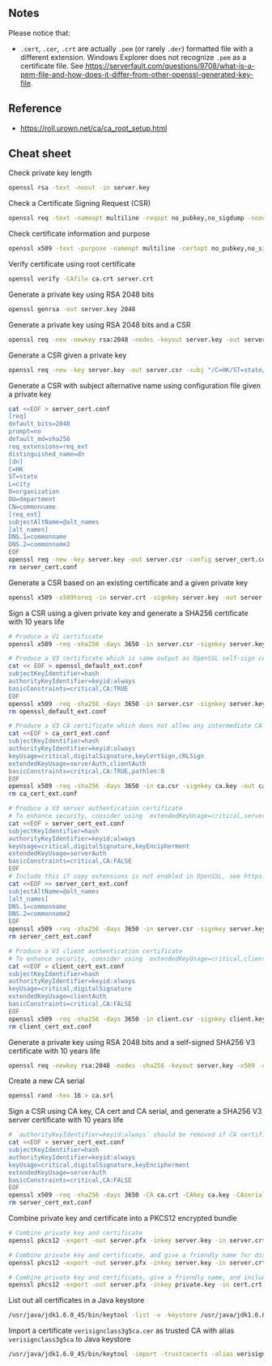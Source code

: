 ## Notes
Please notice that:
- `.cert`, `.cer`, `.crt` are actually `.pem` (or rarely `.der`) formatted file with a different extension. Windows Explorer does not recognize `.pem` as a certificate file. See https://serverfault.com/questions/9708/what-is-a-pem-file-and-how-does-it-differ-from-other-openssl-generated-key-file.

## Reference
- https://roll.urown.net/ca/ca_root_setup.html

## Cheat sheet

Check private key length
```sh
openssl rsa -text -noout -in server.key
```

Check a Certificate Signing Request (CSR)
```sh
openssl req -text -nameopt multiline -reqopt no_pubkey,no_sigdump -noout -verify -in server.csr
```

Check certificate information and purpose
```sh
openssl x509 -text -purpose -nameopt multiline -certopt no_pubkey,no_sigdump -noout -in server.crt
```

Verify certificate using root certificate
```sh
openssl verify -CAfile ca.crt server.crt
```

Generate a private key using RSA 2048 bits
```sh
openssl genrsa -out server.key 2048
```

Generate a private key using RSA 2048 bits and a CSR
```sh
openssl req -new -newkey rsa:2048 -nodes -keyout server.key -out server.csr -subj "/C=HK/ST=state/L=city/O=organization/OU=department/CN=commonname"
```

Generate a CSR given a private key
```sh
openssl req -new -key server.key -out server.csr -subj "/C=HK/ST=state/L=city/O=organization/OU=department/CN=commonname"
```

Generate a CSR with subject alternative name using configuration file given a private key
```sh
cat <<EOF > server_cert.conf
[req]
default_bits=2048
prompt=no
default_md=sha256
req_extensions=req_ext
distinguished_name=dn
[dn]
C=HK
ST=state
L=city
O=organization
OU=department
CN=commonname
[req_ext]
subjectAltName=@alt_names
[alt_names]
DNS.1=commonname
DNS.2=commonname2
EOF
openssl req -new -key server.key -out server.csr -config server_cert.conf
rm server_cert.conf
```

Generate a CSR based on an existing certificate and a given private key
```sh
openssl x509 -x509toreq -in server.crt -signkey server.key -out server.csr
```

Sign a CSR using a given private key and generate a SHA256 certificate with 10 years life
```sh
# Produce a V1 certificate
openssl x509 -req -sha256 -days 3650 -in server.csr -signkey server.key -out server.crt

# Produce a V3 certificate which is same output as OpenSSL self-sign certificate using command `openssl req`
cat << EOF > openssl_default_ext.conf
subjectKeyIdentifier=hash
authorityKeyIdentifier=keyid:always
basicConstraints=critical,CA:TRUE
EOF
openssl x509 -req -sha256 -days 3650 -in server.csr -signkey server.key -out server.crt -extfile openssl_default_ext.conf
rm openssl_default_ext.conf

# Produce a V3 CA certificate which does not allow any intermediate CA
cat <<EOF > ca_cert_ext.conf
subjectKeyIdentifier=hash
authorityKeyIdentifier=keyid:always
keyUsage=critical,digitalSignature,keyCertSign,cRLSign
extendedKeyUsage=serverAuth,clientAuth
basicConstraints=critical,CA:TRUE,pathlen:0
EOF
openssl x509 -req -sha256 -days 3650 -in ca.csr -signkey ca.key -out ca.crt -extfile ca_cert_ext.conf
rm ca_cert_ext.conf

# Produce a V3 server authentication certificate
# To enhance security, consider using `extendedKeyUsage=critical,serverAuth`
cat <<EOF > server_cert_ext.conf
subjectKeyIdentifier=hash
authorityKeyIdentifier=keyid:always
keyUsage=critical,digitalSignature,keyEncipherment
extendedKeyUsage=serverAuth
basicConstraints=critical,CA:FALSE
EOF
# Include this if copy extensions is not enabled in OpenSSL, see https://stackoverflow.com/questions/21488845/how-can-i-generate-a-self-signed-certificate-with-subjectaltname-using-openssl
cat <<EOF >> server_cert_ext.conf
subjectAltName=@alt_names
[alt_names]
DNS.1=commonname
DNS.2=commonname2
EOF
openssl x509 -req -sha256 -days 3650 -in server.csr -signkey server.key -out server.crt -extfile server_cert_ext.conf
rm server_cert_ext.conf

# Produce a V3 client authentication certificate
# To enhance security, consider using `extendedKeyUsage=critical,clientAuth`
cat <<EOF > client_cert_ext.conf
subjectKeyIdentifier=hash
authorityKeyIdentifier=keyid:always
keyUsage=critical,digitalSignature
extendedKeyUsage=clientAuth
basicConstraints=critical,CA:FALSE
EOF
openssl x509 -req -sha256 -days 3650 -in client.csr -signkey client.key -out client.crt -extfile client_cert_ext.conf
rm client_cert_ext.conf
```

Generate a private key using RSA 2048 bits and a self-signed SHA256 V3 certificate with 10 years life
```sh
openssl req -newkey rsa:2048 -nodes -sha256 -keyout server.key -x509 -days 3650 -out server.crt -subj "/C=HK/ST=state/L=city/O=organization/OU=department/CN=commonname"
```

Create a new CA serial
```sh
openssl rand -hex 16 > ca.srl
```

Sign a CSR using CA key, CA cert and CA serial, and generate a SHA256 V3 server certificate with 10 years life
```sh
# `authorityKeyIdentifier=keyid:always` should be removed if CA certificate does not contain `subjectKeyIdentifier`
cat <<EOF > server_cert_ext.conf
subjectKeyIdentifier=hash
authorityKeyIdentifier=keyid:always
keyUsage=critical,digitalSignature,keyEncipherment
extendedKeyUsage=serverAuth
basicConstraints=critical,CA:FALSE
EOF
openssl x509 -req -sha256 -days 3650 -CA ca.crt -CAkey ca.key -CAserial ca.srl -in server.csr -out server.crt -extfile server_cert_ext.conf
rm server_cert_ext.conf
```

Combine private key and certificate into a PKCS12 encrypted bundle
```sh
# Combine private key and certificate
openssl pkcs12 -export -out server.pfx -inkey server.key -in server.crt

# Combine private key and certificate, and give a friendly name for display during import
openssl pkcs12 -export -out server.pfx -inkey server.key -in server.crt -name "friendlyname"

# Combine private key and certificate, give a friendly name, and include additional certificates such as intermediate certificates or root certificate
openssl pkcs12 -export -out server.pfx -inkey private.key -in cert.crt -certfile inter_certs.crt -name "friendlyname"
```

List out all certificates in a Java keystore
```sh
/usr/java/jdk1.6.0_45/bin/keytool -list -v -keystore /usr/java/jdk1.6.0_45/jre/lib/security/cacerts
```

Import a certificate `verisignclass3g5ca.cer` as trusted CA with alias `verisignclass3g5ca` to Java keystore
```sh
/usr/java/jdk1.6.0_45/bin/keytool -import -trustcacerts -alias verisignclass3g5ca -file /root/ca-cert-import/verisignclass3g5ca.cer -keystore /usr/java/jdk1.6.0_45/jre/lib/security/cacerts
```
